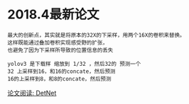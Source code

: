 # 2018.4最新论文
    最大的创新点，其实就是将原本的32X的下采样，用两个16X的卷积来替换。
    这样既能通过叠加卷积实现感受野的扩张，
    也避免了因为下采样所导致的位置信息的丢失
    
    yolov3 是下载样 缩放到 1/32 ，然后32的 预测一个
    32 上采样到16，和16的concate，然后预测
    16的上采样到8，和8的concate，然后预测

[论文阅读: DetNet](https://blog.csdn.net/jningwei/article/details/80004070)
